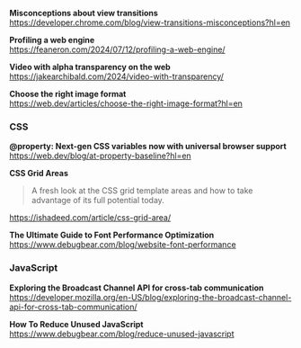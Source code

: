 **Misconceptions about view transitions**  
https://developer.chrome.com/blog/view-transitions-misconceptions?hl=en

**Profiling a web engine**  
https://feaneron.com/2024/07/12/profiling-a-web-engine/

**Video with alpha transparency on the web**  
https://jakearchibald.com/2024/video-with-transparency/

**Choose the right image format**  
https://web.dev/articles/choose-the-right-image-format?hl=en

### CSS

**@property: Next-gen CSS variables now with universal browser support**  
https://web.dev/blog/at-property-baseline?hl=en

**CSS Grid Areas**

> A fresh look at the CSS grid template areas and how to take advantage of its
> full potential today.

https://ishadeed.com/article/css-grid-area/

**The Ultimate Guide to Font Performance Optimization**  
https://www.debugbear.com/blog/website-font-performance

### JavaScript

**Exploring the Broadcast Channel API for cross-tab communication**  
https://developer.mozilla.org/en-US/blog/exploring-the-broadcast-channel-api-for-cross-tab-communication/

**How To Reduce Unused JavaScript**  
https://www.debugbear.com/blog/reduce-unused-javascript
